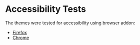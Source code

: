 # Accessibility Tests

The themes were tested for accessibility using browser addon:
- [Firefox](https://addons.mozilla.org/firefox/addon/axe-devtools/)
- [Chrome](https://chrome.google.com/webstore/detail/axe-coconut-web-accessibi/iobddmbdndbbbfjopjdgadphaoihpojp)
